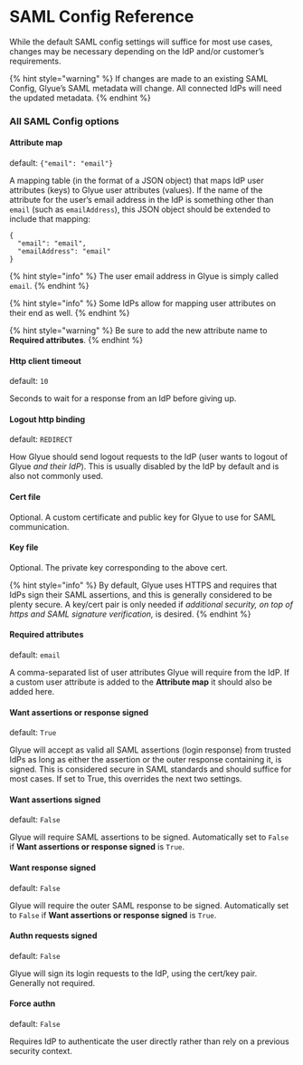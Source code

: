 # SAML Config Reference

While the default SAML config settings will suffice for most use cases, changes may be necessary depending on the IdP and/or customer’s requirements.

{% hint style="warning" %}
If changes are made to an existing SAML Config, Glyue’s SAML metadata will change. All connected IdPs will need the updated metadata.
{% endhint %}

### All SAML Config options <a href="#samlconfigreference-allsamlconfigoptions" id="samlconfigreference-allsamlconfigoptions"></a>

#### Attribute map <a href="#samlconfigreference-attributemap" id="samlconfigreference-attributemap"></a>

default: `{"email": "email"}`

A mapping table (in the format of a JSON object) that maps IdP user attributes (keys) to Glyue user attributes (values). If the name of the attribute for the user’s email address in the IdP is something other than `email` (such as `emailAddress`), this JSON object should be extended to include that mapping:

```
{
  "email": "email",
  "emailAddress": "email"
}
```

{% hint style="info" %}
The user email address in Glyue is simply called `email`.
{% endhint %}

{% hint style="info" %}
Some IdPs allow for mapping user attributes on their end as well.
{% endhint %}

{% hint style="warning" %}
Be sure to add the new attribute name to **Required attributes**.
{% endhint %}

#### Http client timeout <a href="#samlconfigreference-httpclienttimeout" id="samlconfigreference-httpclienttimeout"></a>

default: `10`

Seconds to wait for a response from an IdP before giving up.

#### Logout http binding <a href="#samlconfigreference-logouthttpbinding" id="samlconfigreference-logouthttpbinding"></a>

default: `REDIRECT`

How Glyue should send logout requests to the IdP (user wants to logout of Glyue _and their IdP_). This is usually disabled by the IdP by default and is also not commonly used.



#### Cert file <a href="#samlconfigreference-certfileoptionalgreen" id="samlconfigreference-certfileoptionalgreen"></a>

Optional. A custom certificate and public key for Glyue to use for SAML communication.

#### Key file  <a href="#samlconfigreference-keyfileoptionalgreen" id="samlconfigreference-keyfileoptionalgreen"></a>

Optional. The private key corresponding to the above cert.

{% hint style="info" %}
By default, Glyue uses HTTPS and requires that IdPs sign their SAML assertions, and this is generally considered to be plenty secure. A key/cert pair is only needed if _additional security, on top of https and SAML signature verification,_ is desired.
{% endhint %}

#### Required attributes <a href="#samlconfigreference-requiredattributes" id="samlconfigreference-requiredattributes"></a>

default: `email`

A comma-separated list of user attributes Glyue will require from the IdP. If a custom user attribute is added to the **Attribute map** it should also be added here.

#### Want assertions or response signed <a href="#samlconfigreference-wantassertionsorresponsesigned" id="samlconfigreference-wantassertionsorresponsesigned"></a>

default: `True`

Glyue will accept as valid all SAML assertions (login response) from trusted IdPs as long as either the assertion or the outer response containing it, is signed. This is considered secure in SAML standards and should suffice for most cases. If set to True, this overrides the next two settings.

#### Want assertions signed <a href="#samlconfigreference-wantassertionssigned" id="samlconfigreference-wantassertionssigned"></a>

default: `False`

Glyue will require SAML assertions to be signed. Automatically set to `False` if **Want assertions or response signed** is `True`.

#### Want response signed <a href="#samlconfigreference-wantresponsesigned" id="samlconfigreference-wantresponsesigned"></a>

default: `False`

Glyue will require the outer SAML response to be signed. Automatically set to `False` if **Want assertions or response signed** is `True`.

#### Authn requests signed <a href="#samlconfigreference-authnrequestssigned" id="samlconfigreference-authnrequestssigned"></a>

default: `False`

Glyue will sign its login requests to the IdP, using the cert/key pair. Generally not required.

#### Force authn <a href="#samlconfigreference-forceauthn" id="samlconfigreference-forceauthn"></a>

default: `False`

Requires IdP to authenticate the user directly rather than rely on a previous security context.
